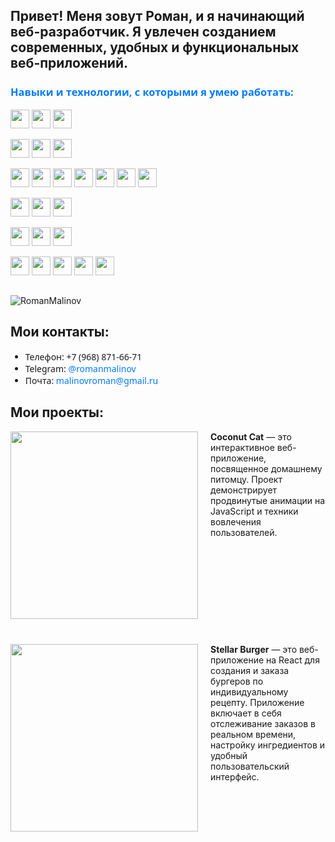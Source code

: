 
## Привет! Меня зовут Роман, и я начинающий веб-разработчик. Я увлечен созданием современных, удобных и функциональных веб-приложений.

<h3 style="color: #007bff; font-family: 'Segoe UI', Tahoma, Geneva, Verdana, sans-serif;">Навыки и технологии, с которыми я умею работать:</h3>

<p>
  <img src="https://img.shields.io/badge/-HTML5-%23E44D27?style=flat-square&logo=html5&logoColor=ffffff" height="30px">
  <img src="https://img.shields.io/badge/-CSS3-%231572B6?style=flat-square&logo=css3" height="30px">
  <img src="https://img.shields.io/badge/-SCSS-%23F7DF1C?style=flat-square&logo=sass" height="30px">
</p>

<p>
  <img src="https://img.shields.io/badge/-Responsive%20Design-34a853?style=flat-square&logo=responsive-design" height="30px">
  <img src="https://img.shields.io/badge/-Flexbox-ff5722?style=flat-square&logo=flexbox" height="30px">
  <img src="https://img.shields.io/badge/-Grid%20Layout-03a9f4?style=flat-square&logo=grid-layout" height="30px">
</p>

<p>
  <img src="https://img.shields.io/badge/-JavaScript-%23F7DF1C?style=flat-square&logo=javascript&logoColor=000000&labelColor=%23F7DF1C&color=%23F7DF1C" height="30px">
  <img src="https://img.shields.io/badge/-TypeScript-007ACC?style=flat-square&logo=typescript&logoColor=white" height="30px">
  <img src="https://img.shields.io/badge/-React-%23282C34?style=flat-square&logo=react" height="30px">
  <img src="https://img.shields.io/badge/-Redux-%764ABC?style=flat-square&logo=redux" height="30px">
  <img src="https://img.shields.io/badge/-Redux%20Toolkit-8A2BE2?style=flat-square&logo=redux" height="30px">
  <img src="https://img.shields.io/badge/-React%20DnD-FF4500?style=flat-square&logo=react-dnd" height="30px">
  <img src="https://img.shields.io/badge/-WebSocket-008080?style=flat-square&logo=websocket" height="30px">
</p>

<p>
  <img src="https://img.shields.io/badge/-Node.js-brightgreen?style=flat-square&logo=Node.js" height="30px">
  <img src="https://img.shields.io/badge/-Express-lightgray?style=flat-square&logo=Express" height="30px">
  <img src="https://img.shields.io/badge/-Nest.js-E0234E?style=flat-square&logo=nestjs" height="30px">
</p>

<p>
  <img src="https://img.shields.io/badge/-MongoDB-gray?style=flat-square&logo=Mongodb" height="30px">
  <img src="https://img.shields.io/badge/-Mongoose-red?style=flat-square&logo=mongoose" height="30px">
  <img src="https://img.shields.io/badge/-PostgreSQL-white?style=flat-square&logo=PostgreSQL" height="30px">
</p>

<p>
  <img src="https://img.shields.io/badge/-GIT-F05032?style=flat-square&logo=git&logoColor=white" height="30px">
  <img src="https://img.shields.io/badge/-Webpack-%232C3A42?style=flat-square&logo=webpack" height="30px">
  <img src="https://img.shields.io/badge/-Docker-blue?style=flat-square&logo=docker" height="30px">
  <img src="https://img.shields.io/badge/-Postman-lightblue?style=flat-square&logo=postman" height="30px">
  <img src="https://img.shields.io/badge/-Figma-F24E1E?style=flat-square&logo=figma&logoColor=white" height="30px">
</p>
<h2></h2>
<p><img align="center" src="https://github-readme-stats.vercel.app/api/top-langs?username=RomanMalinov&show_icons=true&locale=en&layout=compact&theme=aura" alt="RomanMalinov" /></p>

## Мои контакты:
<ul style="font-family: 'Segoe UI', Tahoma, Geneva, Verdana, sans-serif;">
  <li>Телефон: +7 (968) 871-66-71</li>
  <li>Telegram: <a href="https://t.me/romanmalinov" style="color: #007bff; text-decoration: none; font-family: 'Segoe UI', Tahoma, Geneva, Verdana, sans-serif;">@romanmalinov</a></li>
  <li>Почта: <a href="mailto:malinovroman@gmail.ru" style="color: #007bff; text-decoration: none; font-family: 'Segoe UI', Tahoma, Geneva, Verdana, sans-serif;">malinovroman@gmail.ru</a></li>
</ul>


## Мои проекты:
<div style="display: grid; grid-template-columns: auto 1fr; gap: 20px; row-gap: 40px;">
  <a href="https://romanmalinov.github.io/coconutCat/">
    <img src="https://romanmalinov.github.io/coconutCat/images/element__img-cat-4.jpg" width="300"/>
  </a>
  <div>
    <b>Coconut Cat</b> — это интерактивное веб-приложение, посвященное домашнему питомцу. Проект демонстрирует продвинутые анимации на JavaScript и техники вовлечения пользователей.
  </div>
  
  <a href="https://romanmalinov.github.io/react-stellar-burger/">
    <img src="https://code.s3.yandex.net/react/code/bun-02.png" width="300"/>
  </a>
  <div>
    <b>Stellar Burger</b> — это веб-приложение на React для создания и заказа бургеров по индивидуальному рецепту. Приложение включает в себя отслеживание заказов в реальном времени, настройку ингредиентов и удобный пользовательский интерфейс.
  </div>
</div>


